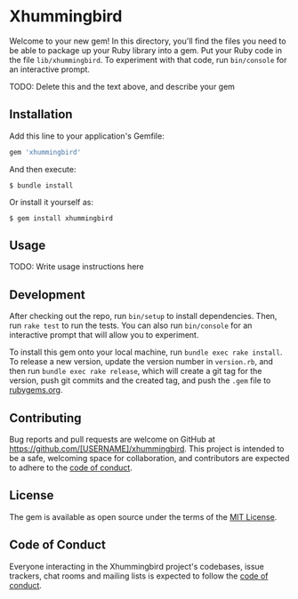 # Xhummingbird

Welcome to your new gem! In this directory, you'll find the files you need to be able to package up your Ruby library into a gem. Put your Ruby code in the file `lib/xhummingbird`. To experiment with that code, run `bin/console` for an interactive prompt.

TODO: Delete this and the text above, and describe your gem

## Installation

Add this line to your application's Gemfile:

```ruby
gem 'xhummingbird'
```

And then execute:

    $ bundle install

Or install it yourself as:

    $ gem install xhummingbird

## Usage

TODO: Write usage instructions here

## Development

After checking out the repo, run `bin/setup` to install dependencies. Then, run `rake test` to run the tests. You can also run `bin/console` for an interactive prompt that will allow you to experiment.

To install this gem onto your local machine, run `bundle exec rake install`. To release a new version, update the version number in `version.rb`, and then run `bundle exec rake release`, which will create a git tag for the version, push git commits and the created tag, and push the `.gem` file to [rubygems.org](https://rubygems.org).

## Contributing

Bug reports and pull requests are welcome on GitHub at https://github.com/[USERNAME]/xhummingbird. This project is intended to be a safe, welcoming space for collaboration, and contributors are expected to adhere to the [code of conduct](https://github.com/[USERNAME]/xhummingbird/blob/master/CODE_OF_CONDUCT.md).

## License

The gem is available as open source under the terms of the [MIT License](https://opensource.org/licenses/MIT).

## Code of Conduct

Everyone interacting in the Xhummingbird project's codebases, issue trackers, chat rooms and mailing lists is expected to follow the [code of conduct](https://github.com/[USERNAME]/xhummingbird/blob/master/CODE_OF_CONDUCT.md).
